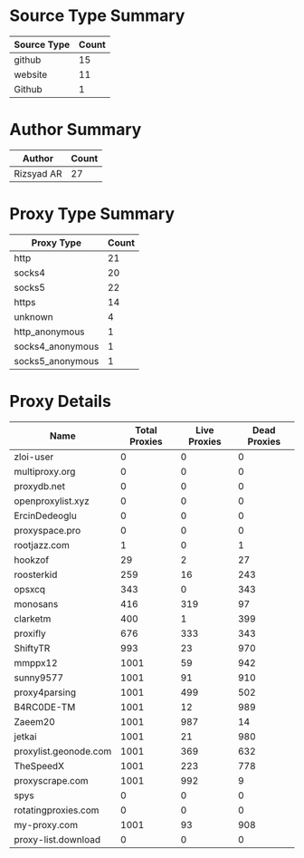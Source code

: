 # Source Type Summary

| Source Type | Count |
|-------------|-------|
| github | 15 |
| website | 11 |
| Github | 1 |


# Author Summary

| Author | Count |
|--------|-------|
| Rizsyad AR | 27 |


# Proxy Type Summary

| Proxy Type | Count |
|------------|-------|
| http | 21 |
| socks4 | 20 |
| socks5 | 22 |
| https | 14 |
| unknown | 4 |
| http_anonymous | 1 |
| socks4_anonymous | 1 |
| socks5_anonymous | 1 |


# Proxy Details

| Name | Total Proxies | Live Proxies | Dead Proxies |
|------|---------------|--------------|---------------|
| zloi-user | 0 | 0 | 0 |
| multiproxy.org | 0 | 0 | 0 |
| proxydb.net | 0 | 0 | 0 |
| openproxylist.xyz | 0 | 0 | 0 |
| ErcinDedeoglu | 0 | 0 | 0 |
| proxyspace.pro | 0 | 0 | 0 |
| rootjazz.com | 1 | 0 | 1 |
| hookzof | 29 | 2 | 27 |
| roosterkid | 259 | 16 | 243 |
| opsxcq | 343 | 0 | 343 |
| monosans | 416 | 319 | 97 |
| clarketm | 400 | 1 | 399 |
| proxifly | 676 | 333 | 343 |
| ShiftyTR | 993 | 23 | 970 |
| mmppx12 | 1001 | 59 | 942 |
| sunny9577 | 1001 | 91 | 910 |
| proxy4parsing | 1001 | 499 | 502 |
| B4RC0DE-TM | 1001 | 12 | 989 |
| Zaeem20 | 1001 | 987 | 14 |
| jetkai | 1001 | 21 | 980 |
| proxylist.geonode.com | 1001 | 369 | 632 |
| TheSpeedX | 1001 | 223 | 778 |
| proxyscrape.com | 1001 | 992 | 9 |
| spys | 0 | 0 | 0 |
| rotatingproxies.com | 0 | 0 | 0 |
| my-proxy.com | 1001 | 93 | 908 |
| proxy-list.download | 0 | 0 | 0 |
